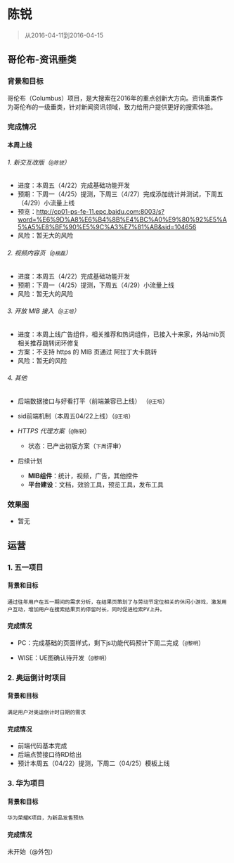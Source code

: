 # 陈锐

> 从2016-04-11到2016-04-15

## 哥伦布-资讯垂类

### 背景和目标
哥伦布（Columbus）项目，是大搜索在2016年的重点创新大方向。资讯垂类作为哥伦布的一级垂类，针对新闻资讯领域，致力给用户提供更好的搜索体验。

### 完成情况

#### 本周上线


###### 1. 新交互改版（`@陈锐`）
- 进度：本周五（4/22）完成基础功能开发
- 预期：下周一（4/25）提测，下周三（4/27）完成添加统计并测试，下周五（4/29）小流量上线
- 预览：http://cp01-ps-fe-11.epc.baidu.com:8003/s?word=%E6%9D%A8%E6%B4%8B%E4%BC%A0%E9%80%92%E5%A5%A5%E8%BF%90%E5%9C%A3%E7%81%AB&sid=104656
- 风险：暂无大的风险

###### 2. 视频内容页（`@根磊`）
- 进度：本周五（4/22）完成基础功能开发
- 预期：下周一（4/25）提测，下周五（4/29）小流量上线
- 风险：暂无大的风险



###### 3. 开放 MIB 接入（`@王培`）
- 进度：本周上线广告组件，相关推荐和热词组件，已接入十来家，外站mib页相关推荐跳转闭环修复
- 方案：不支持 https 的 MIB 页通过 阿拉丁大卡跳转
- 风险：暂无的风险


###### 4. 其他

- 后端数据接口与好看打平（前端兼容已上线） （`@王培`）   
- sid前端机制（本周五04/22上线）（`@王培`）

- *HTTPS 代理方案*（`@陈锐`）
    - 状态：已产出初版方案（`下周`评审）

- 后续计划
    - **MIB组件**：统计，视频，广告，其他控件
    - **平台建设**：文档，效验工具，预览工具，发布工具


### 效果图

- 暂无


## 运营

### 1. 五一项目

#### 背景和目标

    通过往年用户在五一期间的需求分析，在结果页策划了与劳动节定位相关的休闲小游戏，激发用户互动，增加用户在搜索结果页的停留时长，同时促进检索PV上升。

#### 完成情况

- PC：完成基础的页面样式，剩下js功能代码预计下周二完成（`@黎明`）
    
- WISE：UE图确认待开发（`@黎明`）

### 2. 奥运倒计时项目

#### 背景和目标
    满足用户对奥运倒计时日期的需求

#### 完成情况

- 前端代码基本完成
- 后端点赞接口待RD给出
- 预计本周五（04/22）提测，下周二（04/25）模板上线

### 3. 华为项目

#### 背景和目标
    华为荣耀K项目，为新品发售预热

#### 完成情况
未开始（@外包）

